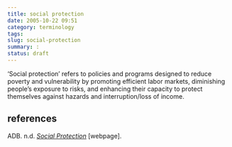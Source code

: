 ```yaml
---
title: social protection
date: 2005-10-22 09:51
category: terminology
tags:
slug: social-protection
summary: :
status: draft
---
```


‘Social protection’ refers to policies and programs designed to reduce poverty and vulnerability by promoting efficient labor markets, diminishing people’s exposure to risks, and enhancing their capacity to protect themselves against hazards and interruption/loss of income.

<!--

http://www.adb.org/Documents/Policies/Social_Protection/default.asp
http://www.adb.org/Documents/Policies/Social_Protection/social-protection.pdf;

---


‘Social protection’ refers to policies and programs designed to reduce poverty and vulnerability by promoting efficient labor markets, diminishing people’s exposure to risks, and enhancing their capacity to protect themselves against hazards and interruption/loss of income. The 2001 Social Protection Strategy (SPS) constitutes a key ADB platform (and one of the three pillars of the ADB Poverty Reduction Strategy) to effect large-scale poverty reduction in Asia and the Pacific from 2001-2015. The vision of the SPS is to extend more robust forms of social protection to all citizens of the Asia and Pacific region through the development of sustainable, statutory programs with universal coverage to effectively assist DMCs to reduce poverty, achieve growth by enhancing productivity, and create opportunities for individual self-reliance.

The SPS five core elements are: 1)	labor market policies and programs designed to generate employment, improve working conditions and promote the efficient operation of labor markets 2)	social insurance programs to cushion the risks associated with unemployment, ill health, disability, work-related injury and old age 3)	social assistance and welfare service programs for the most vulnerable groups with no other means of adequate support, including single mothers, the homeless, or physically or mentally challenged people 4)	micro and area-based schemes to address vulnerability at the community level, including microinsurance, agricultural insurance, social funds and programs to manage natural disasters 5)	child protection to ensure the healthy and productive development of children

The SPS posits good social and economic governance as part of the long-term solution to vulnerability[1], and so stresses that development policies should therefore (i) involve proactive interventions to reduce vulnerability; (ii) try not to alter existing informal family and community-based mechanisms to cope with risk, and (iii) when possible, encourage community-driven interventions (social funds, micro-insurance, etc).

↑

Social protection instruments are generally not considered for risk reduction; for this, other instruments are available. Sound development policies and investments are ways to reduce the probability of or even eliminate such risks (e.g., infrastructure investment for flood control). Social protection programs are built primarily to mitigate the impacts of shocks or to help people cope with risks if they occur. The boundaries between social protection and related activities are somewhat arbitrary and have to take account of regional characteristics and practical links to distinct and well-established disciplines such as education, health, and agriculture. With these considerations in mind, ADB has developed a definition of social protection based on labor markets and small-scale agriculture, in line with ADB’s overarching goal of reducing poverty in the Asia and Pacific region.
-->

## references

ADB. n.d. *[Social Protection](http://www.adb.org/Documents/Policies/Social_Protection/default.asp)* [webpage]. 
